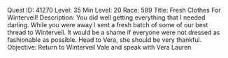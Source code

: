 Quest ID: 41270
Level: 35
Min Level: 20
Race: 589
Title: Fresh Clothes For Winterveil!
Description: You did well getting everything that I needed darling. While you were away I sent a fresh batch of some of our best thread to Winterveil. It would be a shame if everyone were not dressed as fashionable as possible. Head to Vera, she should be very thankful.
Objective: Return to Winterveil Vale and speak with Vera Lauren
